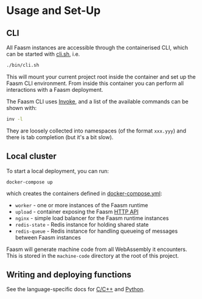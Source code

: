 # Usage and Set-Up

## CLI

All Faasm instances are accessible through the containerised CLI, which 
can be started with [cli.sh](../bin/cli.sh), i.e.

```bash
./bin/cli.sh
```

This will mount your current project root inside the container and set up the 
Faasm CLI environment. From inside this container you can perform all
interactions with a Faasm deployment. 

The Faasm CLI uses [Invoke](https://www.pyinvoke.org/), and a list of the 
available commands can be shown with:

```bash
inv -l
```

They are loosely collected into namespaces (of the format `xxx.yyy`) and 
there is tab completion (but it's a bit slow).

## Local cluster

To start a local deployment, you can run:

```
docker-compose up
```

which creates the containers defined in [docker-compose.yml](../docker-compose.yml):

- `worker` - one or more instances of the Faasm runtime
- `upload` - container exposing the Faasm [HTTP API](api.md)
- `nginx` - simple load balancer for the Faasm runtime instances 
- `redis-state` - Redis instance for holding shared state
- `redis-queue` - Redis instance for handling queueing of messages between Faasm instances

Faasm will generate machine code from all WebAssembly it encounters. This is
stored in the `machine-code` directory at the root of this project.

## Writing and deploying functions

See the language-specific docs for [C/C++](cpp.md) and [Python](python.md).
